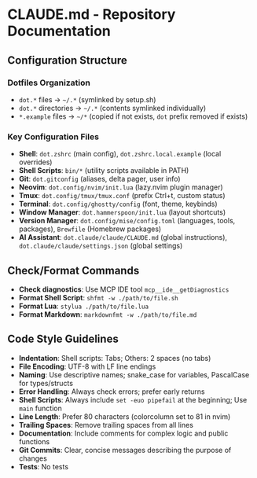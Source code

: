 # CLAUDE.md - Repository Documentation

## Configuration Structure

### Dotfiles Organization

- `dot.*` files → `~/.*` (symlinked by setup.sh)
- `dot.*` directories → `~/.*` (contents symlinked individually)
- `*.example` files → `~/*` (copied if not exists, `dot` prefix removed if exists)

### Key Configuration Files

- **Shell**: `dot.zshrc` (main config), `dot.zshrc.local.example` (local overrides)
- **Shell Scripts**: `bin/*` (utility scripts available in PATH)
- **Git**: `dot.gitconfig` (aliases, delta pager, user info)
- **Neovim**: `dot.config/nvim/init.lua` (lazy.nvim plugin manager)
- **Tmux**: `dot.config/tmux/tmux.conf` (prefix Ctrl+t, custom status)
- **Terminal**: `dot.config/ghostty/config` (font, theme, keybinds)
- **Window Manager**: `dot.hammerspoon/init.lua` (layout shortcuts)
- **Version Manager**: `dot.config/mise/config.toml` (languages, tools, packages), `Brewfile` (Homebrew packages)
- **AI Assistant**: `dot.claude/claude/CLAUDE.md` (global instructions), `dot.claude/claude/settings.json` (global settings)

## Check/Format Commands

- **Check diagnostics**: Use MCP IDE tool `mcp__ide__getDiagnostics`
- **Format Shell Script**: `shfmt -w ./path/to/file.sh`
- **Format Lua**: `stylua ./path/to/file.lua`
- **Format Markdown**: `markdownfmt -w ./path/to/file.md`

## Code Style Guidelines

- **Indentation**: Shell scripts: Tabs; Others: 2 spaces (no tabs)
- **File Encoding**: UTF-8 with LF line endings
- **Naming**: Use descriptive names; snake_case for variables, PascalCase for types/structs
- **Error Handling**: Always check errors; prefer early returns
- **Shell Scripts**: Always include `set -euo pipefail` at the beginning; Use `main` function
- **Line Length**: Prefer 80 characters (colorcolumn set to 81 in nvim)
- **Trailing Spaces**: Remove trailing spaces from all lines
- **Documentation**: Include comments for complex logic and public functions
- **Git Commits**: Clear, concise messages describing the purpose of changes
- **Tests**: No tests
